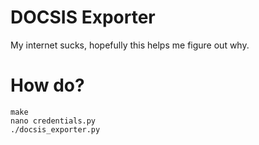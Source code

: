 # DOCSIS Exporter #
My internet sucks, hopefully this helps me figure out why.

# How do?

```shell
make
nano credentials.py
./docsis_exporter.py
```

